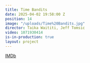 ```yaml
---
title: Time Bandits
date: 2025-04-02 19:58:00 Z
position: 14
image: "/uploads/Time%20Bandits.jpg"
director: Taika Waititi, Jeff Tomsic
video: 1071930414
is-in-production: true
layout: project
---
```


[IMDb](https://www.imdb.com/title/tt1928307/)